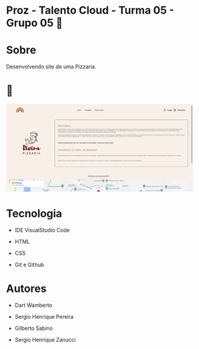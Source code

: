 # Proz - Talento Cloud - Turma 05 - Grupo 05 🧐

# Sobre

Desenvolvendo site de uma Pizzaria.
# 🍕

![Alt text](<IMG/Pizzaria Divina - Google Chrome 12_10_2023 23_11_12.png>)

# Tecnologia

- IDE VisualStudio Code

- HTML

- CSS

- Git e Github

# Autores
- Dart Wamberto

- Sergio Henrique Pereira

- Gilberto Sabino

- Sergio Henrique Zanucci